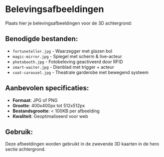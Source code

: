 # Belevingsafbeeldingen

Plaats hier je belevingsafbeeldingen voor de 3D achtergrond:

## Benodigde bestanden:
- `fortuneteller.jpg` - Waarzegger met glazen bol
- `magic-mirror.jpg` - Spiegel met scherm & live-acteur  
- `photobooth.jpg` - Fotobeleving geactiveerd door RFID
- `smart-waiter.jpg` - Dienblad met trigger + acteur
- `coat-carousel.jpg` - Theatrale garderobe met bewegend systeem

## Aanbevolen specificaties:
- **Formaat**: JPG of PNG
- **Grootte**: 400x400px tot 512x512px
- **Bestandsgrootte**: < 100KB per afbeelding
- **Kwaliteit**: Geoptimaliseerd voor web

## Gebruik:
Deze afbeeldingen worden gebruikt in de zwevende 3D kaarten in de hero sectie achtergrond.
